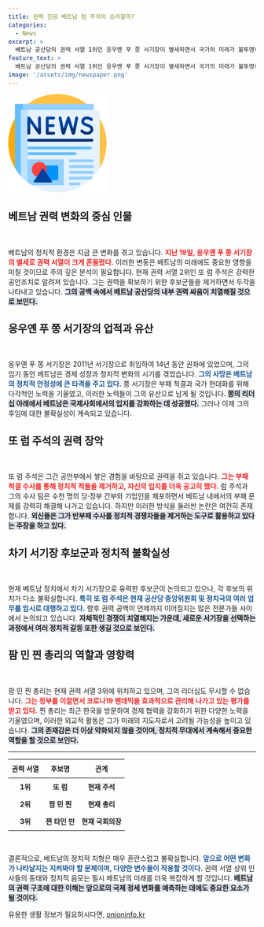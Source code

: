 ```yaml
---
title: 권력 진공 베트남 럼 주석이 승리할까?
categories:
  - News
excerpt: >
  베트남 공산당의 권력 서열 1위인 응우옌 푸 쫑 서기장이 별세하면서 국가의 미래가 불투명해졌다. 차기 서기장 후보인 또 럼 주석은 반부패 수사를 통해 경쟁자들을 제거하며 권력을 강화하고 있으며, 팜 민 찐 총리도 정치적 입지를 다지고 있다. 베트남의 권력 경쟁이 본격화될 전망이다.
feature_text: >
  베트남 공산당의 권력 서열 1위인 응우옌 푸 쫑 서기장이 별세하면서 국가의 미래가 불투명해졌다. 차기 서기장 후보인 또 럼 주석은 반부패 수사를 통해 경쟁자들을 제거하며 권력을 강화하고 있으며, 팜 민 찐 총리도 정치적 입지를 다지고 있다. 베트남의 권력 경쟁이 본격화될 전망이다.
image: '/assets/img/newspaper.png'
---
```


<p><img src="/assets/img/newspaper.png" alt="kimp 속보" /></p>

<h2 data-ke-size="size26">베트남 권력 변화의 중심 인물</h2>

<p data-ke-size="size16">&nbsp;</p> 

<p>베트남의 정치적 환경은 지금 큰 변화를 겪고 있습니다. <b><span style="color: #ee2323;">지난 19일, 응우옌 푸 쫑 서기장의 별세로 권력 서열이 크게 흔들렸다.</span></b> 이러한 변동은 베트남의 미래에도 중요한 영향을 미칠 것이므로 주의 깊은 분석이 필요합니다. 현재 권력 서열 2위인 또 럼 주석은 강력한 공안조치로 알려져 있습니다. 그는 권력을 확보하기 위한 후보군들을 제거하면서 두각을 나타내고 있습니다. <b><span style="background-color: #21538527;">그의 공백 속에서 베트남 공산당의 내부 권력 싸움이 치열해질 것으로 보인다.</span></b></p>

<h2 data-ke-size="size26">응우옌 푸 쫑 서기장의 업적과 유산</h2>

<p data-ke-size="size16">&nbsp;</p>

<p>응우옌 푸 쫑 서기장은 2011년 서기장으로 취임하여 14년 동안 권좌에 있었으며, 그의 임기 동안 베트남은 경제 성장과 정치적 변화의 시기를 겪었습니다. <b><span style="color: #1a5490;">그의 사망은 베트남의 정치적 안정성에 큰 타격을 주고 있다.</span></b> 쫑 서기장은 부패 척결과 국가 현대화를 위해 다각적인 노력을 기울였고, 이러한 노력들이 그의 유산으로 남게 될 것입니다. <b><span style="background-color: #21538527;">쫑의 리더십 아래에서 베트남은 국제사회에서의 입지를 강화하는 데 성공했다.</span></b> 그러나 이제 그의 후임에 대한 불확실성이 계속되고 있습니다.</p>

<h2 data-ke-size="size26">또 럼 주석의 권력 장악</h2>

<p data-ke-size="size16">&nbsp;</p>

<p>또 럼 주석은 그간 공안부에서 쌓은 경험을 바탕으로 권력을 쥐고 있습니다. <b><span style="color: #ee2323;">그는 부패 척결 수사를 통해 정치적 적들을 제거하고, 자신의 입지를 더욱 공고히 했다.</span></b> 럼 주석과 그의 수사 팀은 수천 명의 당·정부 간부와 기업인을 체포하면서 베트남 내에서의 부패 문제를 강력히 해결해 나가고 있습니다. 하지만 이러한 방식을 둘러싼 논란은 여전히 존재합니다. <b><span style="background-color: #21538527;">외신들은 그가 반부패 수사를 정치적 경쟁자들을 제거하는 도구로 활용하고 있다는 주장을 하고 있다.</span></b></p>

<h2 data-ke-size="size26">차기 서기장 후보군과 정치적 불확실성</h2>

<p data-ke-size="size16">&nbsp;</p>

<p>현재 베트남 정치에서 차기 서기장으로 유력한 후보군이 논의되고 있으나, 각 후보의 위치가 다소 불확실합니다. <b><span style="color: #1a5490;">특히 또 럼 주석은 현재 공산당 중앙위원회 및 정치국의 여러 업무를 임시로 대행하고 있다.</span></b> 향후 권력 공백이 언제까지 이어질지는 많은 전문가들 사이에서 논의되고 있습니다. <b><span style="background-color: #21538527;">자체적인 경쟁이 치열해지는 가운데, 새로운 서기장을 선택하는 과정에서 여러 정치적 갈등 또한 생길 것으로 보인다.</span></b></p>

<h2 data-ke-size="size26">팜 민 찐 총리의 역할과 영향력</h2>

<p data-ke-size="size16">&nbsp;</p>

<p>팜 민 찐 총리는 현재 권력 서열 3위에 위치하고 있으며, 그의 리더십도 무시할 수 없습니다. <b><span style="color: #ee2323;">그는 정부를 이끌면서 코로나19 팬데믹을 효과적으로 관리해 나가고 있는 평가를 받고 있다.</span></b> 찐 총리는 최근 한국을 방문하여 경제 협력을 강화하기 위한 다양한 노력을 기울였으며, 이러한 외교적 활동은 그가 미래의 지도자로서 고려될 가능성을 높이고 있습니다. <b><span style="background-color: #21538527;">그의 존재감은 더 이상 약화되지 않을 것이며, 정치적 무대에서 계속해서 중요한 역할을 할 것으로 보인다.</span></b></p>

<hr>

<table>
  <thead>
    <tr>
      <th style="text-align: center; height: 30px;"><b>권력 서열</b></th>
      <th style="text-align: center; height: 30px;"><b>후보명</b></th>
      <th style="text-align: center; height: 30px;"><b>관계</b></th>
    </tr>
  </thead>
  <tbody>
    <tr>
      <td style="text-align: center; height: 30px;"><b>1위</b></td>
      <td style="text-align: center; height: 30px;"><b>또 럼</b></td>
      <td style="text-align: center; height: 30px;"><b>현재 주석</b></td>
    </tr>
    <tr>
      <td style="text-align: center; height: 30px;"><b>2위</b></td>
      <td style="text-align: center; height: 30px;"><b>팜 민 찐</b></td>
      <td style="text-align: center; height: 30px;"><b>현재 총리</b></td>
    </tr>
    <tr>
      <td style="text-align: center; height: 30px;"><b>3위</b></td>
      <td style="text-align: center; height: 30px;"><b>쩐 타인 만</b></td>
      <td style="text-align: center; height: 30px;"><b>현재 국회의장</b></td>
    </tr>
  </tbody>
</table>

<p data-ke-size="size16">&nbsp;</p>

<p>결론적으로, 베트남의 정치적 지형은 매우 혼란스럽고 불확실합니다. <b><span style="color: #1a5490;">앞으로 어떤 변화가 나타날지는 지켜봐야 할 문제이며, 다양한 변수들이 작용할 것이다.</span></b> 권력 서열 상위 인사들의 동태와 정치적 음모는 필시 베트남의 미래를 더욱 복잡하게 할 것입니다. <b><span style="background-color: #21538527;">베트남의 권력 구조에 대한 이해는 앞으로의 국제 정세 변화를 예측하는 데에도 중요한 요소가 될 것이다.</span></b></p>
유용한 생활 정보가 필요하시다면, <a href="https://onioninfo.kr" rel="dofollow">onioninfo.kr</a>


